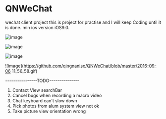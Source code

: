 # QNWeChat
wechat client project 
this is project for practise and I will keep Coding until it is done.
min ios version iOS9.0.

![image](https://github.com/qingnaniso/QNWeChat/blob/master/weixin2.gif)

![image](https://github.com/qingnaniso/QNWeChat/blob/master/weixin0.gif)

![image](https://github.com/qingnaniso/QNWeChat/blob/master/qnweixin3.gif)

![image](https://github.com/qingnaniso/QNWeChat/blob/master/2016-09-06 11_56_58.gif)


----------------TODO---------------

1. Contact View searchBar
2. Cancel bugs when recording a macro video
3. Chat keyboard can't slow down
4. Pick photos from alum system view not ok
5. Take picture view orientation wrong

